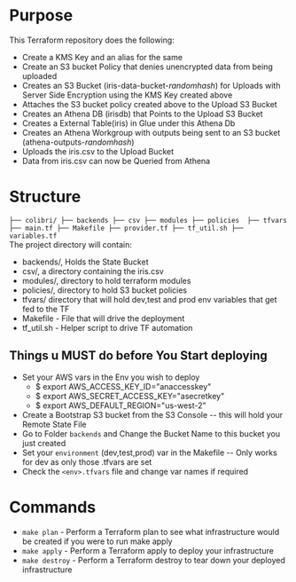 # Purpose
This Terraform repository does the following:
- Create a KMS Key and an alias for the same
- Create an S3 bucket Policy that denies unencrypted data from being uploaded
- Creates an S3 Bucket (iris-data-bucket-_randomhash_) for Uploads with Server Side Encryption using the KMS Key created above 
- Attaches the S3 bucket policy created above to the Upload S3 Bucket
- Creates an Athena DB (irisdb) that Points to the Upload S3 Bucket
- Creates a External Table(iris) in Glue under this Athena Db
- Creates an Athena Workgroup with outputs being sent to an S3 bucket (athena-outputs-_randomhash_)
- Uploads the iris.csv to the Upload Bucket
- Data from iris.csv can now be Queried from Athena 

# Structure
`
├── colibri/
 ├── backends
 ├── csv
 ├── modules
 ├── policies 
 ├── tfvars
 ├── main.tf
 ├── Makefile
 ├── provider.tf
 ├── tf_util.sh
 ├── variables.tf
 `  
The project directory will contain:
- backends/, Holds the State Bucket 
- csv/, a directory containing the iris.csv
- modules/, directory to hold terraform modules
- policies/, directory to hold S3 bucket policies
- tfvars/ directory that will hold dev,test and prod env variables that get fed to the TF
- Makefile - File that will drive the deployment
- tf_util.sh - Helper script to drive TF automation

## Things u MUST do before You Start deploying
- Set your AWS vars in the Env you wish to deploy 
    - $ export AWS_ACCESS_KEY_ID="anaccesskey"
    - $ export AWS_SECRET_ACCESS_KEY="asecretkey"
    - $ export AWS_DEFAULT_REGION="us-west-2"
- Create a Bootstrap S3 bucket from the S3 Console -- this will hold your Remote State File
- Go to Folder `backends` and Change the Bucket Name to this bucket you just created
- Set your `environment` (dev,test,prod) var in the Makefile -- Only works for dev as only those .tfvars are set
- Check the `<env>.tfvars` file and change var names if required

# Commands
- `make plan` - Perform a Terraform plan to see what infrastructure would be created if you were to run make apply
- `make apply` - Perform a Terraform apply to deploy your infrastructure
- `make destroy` - Perform a Terraform destroy to tear down your deployed infrastructure